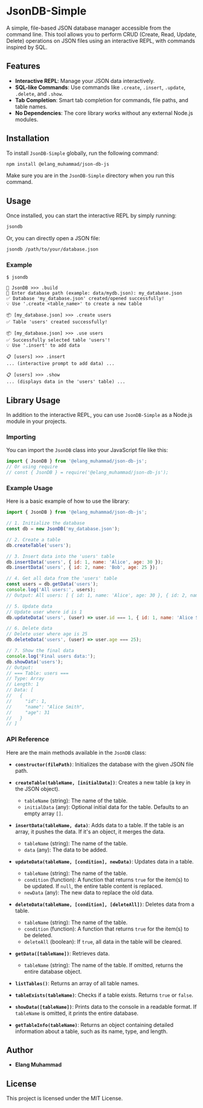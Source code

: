 # JsonDB-Simple

A simple, file-based JSON database manager accessible from the command line. This tool allows you to perform CRUD (Create, Read, Update, Delete) operations on JSON files using an interactive REPL, with commands inspired by SQL.

## Features

- **Interactive REPL**: Manage your JSON data interactively.
- **SQL-like Commands**: Use commands like `.create`, `.insert`, `.update`, `.delete`, and `.show`.
- **Tab Completion**: Smart tab completion for commands, file paths, and table names.
- **No Dependencies**: The core library works without any external Node.js modules.

## Installation

To install `JsonDB-Simple` globally, run the following command:

```bash
npm install @elang_muhammad/json-db-js
```

Make sure you are in the `JsonDB-Simple` directory when you run this command.

## Usage

Once installed, you can start the interactive REPL by simply running:

```bash
jsondb
```

Or, you can directly open a JSON file:

```bash
jsondb /path/to/your/database.json
```

### Example

```
$ jsondb

🌟 JsonDB >>> .build
📁 Enter database path (example: data/mydb.json): my_database.json
✅ Database 'my_database.json' created/opened successfully!
💡 Use '.create <table_name>' to create a new table

📦 [my_database.json] >>> .create users
✅ Table 'users' created successfully!

📦 [my_database.json] >>> .use users
✅ Successfully selected table 'users'!
💡 Use '.insert' to add data

📋 [users] >>> .insert
... (interactive prompt to add data) ...

📋 [users] >>> .show
... (displays data in the 'users' table) ...
```

## Library Usage

In addition to the interactive REPL, you can use `JsonDB-Simple` as a Node.js module in your projects.

### Importing
You can import the `JsonDB` class into your JavaScript file like this:

```javascript
import { JsonDB } from '@elang_muhammad/json-db-js';
// Or using require
// const { JsonDB } = require('@elang_muhammad/json-db-js');
```

### Example Usage

Here is a basic example of how to use the library:

```javascript
import { JsonDB } from '@elang_muhammad/json-db-js';

// 1. Initialize the database
const db = new JsonDB('my_database.json');

// 2. Create a table
db.createTable('users');

// 3. Insert data into the 'users' table
db.insertData('users', { id: 1, name: 'Alice', age: 30 });
db.insertData('users', { id: 2, name: 'Bob', age: 25 });

// 4. Get all data from the 'users' table
const users = db.getData('users');
console.log('All users:', users);
// Output: All users: [ { id: 1, name: 'Alice', age: 30 }, { id: 2, name: 'Bob', age: 25 } ]

// 5. Update data
// Update user where id is 1
db.updateData('users', (user) => user.id === 1, { id: 1, name: 'Alice Smith', age: 31 });

// 6. Delete data
// Delete user where age is 25
db.deleteData('users', (user) => user.age === 25);

// 7. Show the final data
console.log('Final users data:');
db.showData('users');
// Output:
// === Table: users ===
// Type: Array
// Length: 1
// Data: [
//   {
//     "id": 1,
//     "name": "Alice Smith",
//     "age": 31
//   }
// ]
```

### API Reference

Here are the main methods available in the `JsonDB` class:

- **`constructor(filePath)`**: Initializes the database with the given JSON file path.

- **`createTable(tableName, [initialData])`**: Creates a new table (a key in the JSON object).
  - `tableName` (string): The name of the table.
  - `initialData` (any): Optional initial data for the table. Defaults to an empty array `[]`.

- **`insertData(tableName, data)`**: Adds data to a table. If the table is an array, it pushes the data. If it's an object, it merges the data.
  - `tableName` (string): The name of the table.
  - `data` (any): The data to be added.

- **`updateData(tableName, [condition], newData)`**: Updates data in a table.
  - `tableName` (string): The name of the table.
  - `condition` (function): A function that returns `true` for the item(s) to be updated. If `null`, the entire table content is replaced.
  - `newData` (any): The new data to replace the old data.

- **`deleteData(tableName, [condition], [deleteAll])`**: Deletes data from a table.
  - `tableName` (string): The name of the table.
  - `condition` (function): A function that returns `true` for the item(s) to be deleted.
  - `deleteAll` (boolean): If `true`, all data in the table will be cleared.

- **`getData([tableName])`**: Retrieves data.
  - `tableName` (string): The name of the table. If omitted, returns the entire database object.

- **`listTables()`**: Returns an array of all table names.

- **`tableExists(tableName)`**: Checks if a table exists. Returns `true` or `false`.

- **`showData([tableName])`**: Prints data to the console in a readable format. If `tableName` is omitted, it prints the entire database.

- **`getTableInfo(tableName)`**: Returns an object containing detailed information about a table, such as its name, type, and length.

## Author

- **Elang Muhammad**

## License

This project is licensed under the MIT License.